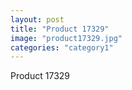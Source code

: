 ```yaml
---
layout: post
title: "Product 17329"
image: "product17329.jpg"
categories: "category1"
---
```

Product 17329
